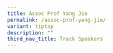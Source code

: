 ```yaml
---
title: Assoc Prof Yang Jie
permalink: /assoc-prof-yang-jie/
variant: tiptap
description: ""
third_nav_title: Track Speakers
---
```

